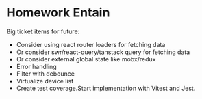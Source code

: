 # Homework Entain



Big ticket items for future:

- Consider using react router loaders for fetching data
- Or consider swr/react-query/tanstack query for fetching data
- Or consider external global state like mobx/redux
- Error handling
- Filter with debounce
- Virtualize device list
- Create test coverage.Start implementation with Vitest and Jest.

